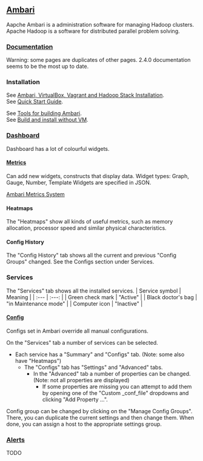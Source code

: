 ## [Ambari](https://ambari.apache.org/)

Aapche Ambari is a administration software for managing Hadoop clusters. Apache Hadoop is a software for distributed parallel
problem solving.

### [Documentation](https://cwiki.apache.org/confluence/collector/pages.action?key=AMBARI)

Warning: some pages are duplicates of other pages. 2.4.0 documentation seems to be the most up to date.

### Installation

See [Ambari, VirtualBox, Vagrant and Hadoop Stack Installation](https://cwiki.apache.org/confluence/display/AMBARI/Quick+Start+for+New+VM+Users).  
See [Quick Start Guide](https://cwiki.apache.org/confluence/display/AMBARI/Quick+Start+Guide).  

See [Tools for building Ambari](https://cwiki.apache.org/confluence/display/AMBARI/Ambari+Development).  
See [Build and install without VM](https://ambari.apache.org/).  

### [Dashboard](https://cwiki.apache.org/confluence/display/AMBARI/Enhanced+Service+Dashboard+-+2.4.0)

Dashboard has a lot of colourful widgets.

#### [Metrics](https://cwiki.apache.org/confluence/display/AMBARI/Ambari+Server+Metrics)

Can add new widgets, constructs that display data.
Widget types: Graph, Gauge, Number, Template
Widgets are specified in JSON.

[Ambari Metrics System](https://cwiki.apache.org/confluence/display/AMBARI/Metrics+-+2.4.0)

#### Heatmaps

The "Heatmaps" show all kinds of useful metrics, such as memory allocation, processor speed and similar physical
characteristics.

#### Config History

The "Config History" tab shows all the current and previous "Config Groups" changed. See the Configs section under Services.

### Services

The "Services" tab shows all the installed services.
| Service symbol | Meaning |
| :--- | :---: |
| Green check mark | "Active" |
| Black doctor's bag | "in Maintenance mode" |
| Computer icon | "Inactive" |

#### [Config](https://cwiki.apache.org/confluence/display/AMBARI/Enhanced+Configs+-+2.4.0)

Configs set in Ambari override all manual configurations.

On the "Services" tab a number of services can be selected.  
* Each service has a "Summary" and "Configs" tab. (Note: some also have "Heatmaps")  
    * The "Configs" tab has "Settings" and "Advanced" tabs.  
        * In the "Advanced" tab a number of properties can be changed. (Note: not all properties are displayed)  
            * If some properties are missing you can attempt to add them by opening one of the "Custom _conf_file" dropdowns
and clicking "Add Property ...".  

Config group can be changed by clicking on the "Manage Config Groups". There, you can duplicate the current
settings and then change them. When done, you can assign a host to the appropriate settings group.  

### [Alerts](https://cwiki.apache.org/confluence/display/AMBARI/Alerts+-+2.4.0)

TODO
